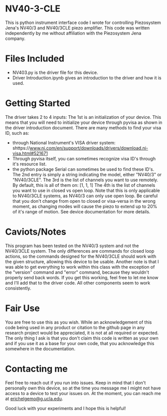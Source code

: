 # NV40-3-CLE
This is python instrument interface code I wrote for controlling Piezosystem Jena's NV40/3 and NV40/3CLE piezo amplifier. This code was written independently by me without affiliation with the Piezosystem Jena company.

# Files Included
- NV403.py is the driver file for this device.
- Driver Introduction.ipynb gives an introduction to the driver and how it is used.

# Getting Started
The driver takes 2 to 4 inputs:
The 1st is an initialization of your device. This means that you will need to initialize your device through pyvisa as shown in the driver introduction document. There are many methods to find your visa ID, such as:
- through National Instrument's VISA driver system: shttps://www.ni.com/en/support/downloads/drivers/download.ni-visa.html#521671
- Through pyvisa itself, you can sometimes recognize visa ID's through it's resource list.
- the python package Serial can sometimes be used to find these ID's.
The 2nd entry is simply a string indicating the model, either "NV40/3" or "NV40/3CLE".
The 3rd is the list of channels you want to use remotely. By default, this is all of them on: [1, 1, 1]
The 4th is the list of channels you want to use in closed vs open loop. Note that this is only applicable to NV40/3CLE systems, as NV40/3 can only use open loop. Be careful that you don't change from open to closed or visa-versa in the wrong moment, as changing modes will cause the piezo to extend up to 20% of it's range of motion. See device documentation for more details.

# Caviots/Notes
This program has been tested on the NV40/3 system and not the NV40/3CLE system. The only differences are commands for closed loop actions, so the commands designed for the NV40/3CLE should work with the given structure, allowing this device to be usable. Another note is that I was able to get everything to work within this class with the exception of the "version" command and "error" command, because they wouldn't properly send back words. If you get this working, feel free to let me know and I'll add that to the driver code. All other components seem to work consistently.

# Fair Use
You are free to use this as you wish. While an acknowledgement of this code being used in any product or citation to the github page in any research project would be appreciated, it is not at all required or expected. The only thing I ask is that you don't claim this code is written as your own and if you use it as a base for your own code, that you acknowledge this somewhere in the documentation.

# Contacting me
Feel free to reach out if you run into issues. Keep in mind that I don't personally own this device, so at the time you message me I might not have access to a device to test your issues on. At the moment, you can reach me at erichelgemo@g.ucla.edu.

Good luck with your experiments and I hope this is helpful!

